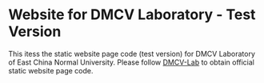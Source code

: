 # Website for DMCV Laboratory - Test Version
This itess the static website page code (test version) for DMCV Laboratory of East China Normal University. Please follow [DMCV-Lab](https://github.com/dmcv-ecnu/dmcv-ecnu.github.io) to obtain official static website page code.
